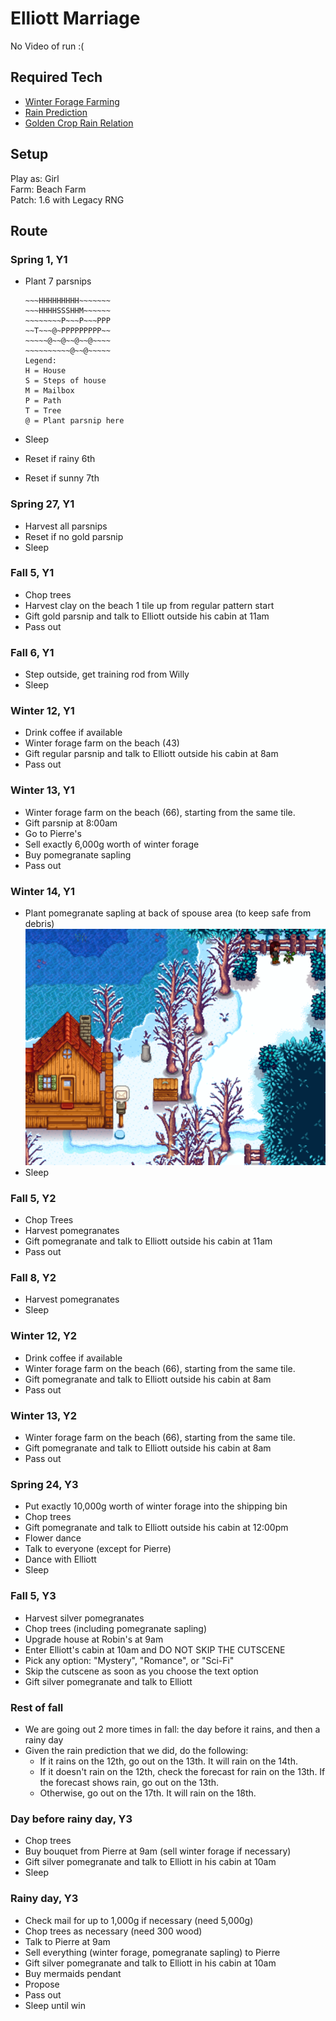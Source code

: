 # Elliott Marriage 

No Video of run :(

## Required Tech
- [Winter Forage Farming](../../tech/winter_forage_farming.md)
- [Rain Prediction](../../tech/rain_prediction.md)
- [Golden Crop Rain Relation](../../tech/golden_crop_rain_relation.md)

## Setup

Play as: Girl  
Farm: Beach Farm  
Patch: 1.6 with Legacy RNG

## Route

### Spring 1, Y1
- Plant 7 parsnips
  ```
  ~~~HHHHHHHHH~~~~~~~
  ~~~HHHHSSSHHM~~~~~~
  ~~~~~~~~P~~~P~~~PPP
  ~~T~~~@~PPPPPPPPP~~
  ~~~~~@~~@~~@~~@~~~~
  ~~~~~~~~~~@~~@~~~~~
  Legend:
  H = House
  S = Steps of house
  M = Mailbox
  P = Path
  T = Tree
  @ = Plant parsnip here
  ```
- Sleep
 

- Reset if rainy 6th
- Reset if sunny 7th

### Spring 27, Y1
- Harvest all parsnips
- Reset if no gold parsnip
- Sleep

### Fall 5, Y1
- Chop trees
- Harvest clay on the beach 1 tile up from regular pattern start
- Gift gold parsnip and talk to Elliott outside his cabin at 11am
- Pass out

### Fall 6, Y1
- Step outside, get training rod from Willy
- Sleep

### Winter 12, Y1
- Drink coffee if available
- Winter forage farm on the beach (43)
- Gift regular parsnip and talk to Elliott outside his cabin at 8am
- Pass out

### Winter 13, Y1
- Winter forage farm on the beach (66), starting from the same tile.
- Gift parsnip at 8:00am
- Go to Pierre's
- Sell exactly 6,000g worth of winter forage
- Buy pomegranate sapling
- Pass out

### Winter 14, Y1
- Plant pomegranate sapling at back of spouse area (to keep safe from debris)
  ![Pomegranate spot](../../img/emily_apricot.png)
- Sleep

### Fall 5, Y2
- Chop Trees
- Harvest pomegranates
- Gift pomegranate and talk to Elliott outside his cabin at 11am
- Pass out

### Fall 8, Y2
- Harvest pomegranates
- Sleep

### Winter 12, Y2
- Drink coffee if available
- Winter forage farm on the beach (66), starting from the same tile.
- Gift pomegranate and talk to Elliott outside his cabin at 8am
- Pass out

### Winter 13, Y2
- Winter forage farm on the beach (66), starting from the same tile.
- Gift pomegranate and talk to Elliott outside his cabin at 8am
- Pass out

### Spring 24, Y3
- Put exactly 10,000g worth of winter forage into the shipping bin
- Chop trees
- Gift pomegranate and talk to Elliott outside his cabin at 12:00pm
- Flower dance
- Talk to everyone (except for Pierre)
- Dance with Elliott
- Sleep

### Fall 5, Y3
- Harvest silver pomegranates
- Chop trees (including pomegranate sapling)
- Upgrade house at Robin's at 9am
- Enter Elliott's cabin at 10am and DO NOT SKIP THE CUTSCENE
- Pick any option: "Mystery", "Romance", or "Sci-Fi"
- Skip the cutscene as soon as you choose the text option
- Gift silver pomegranate and talk to Elliott

### Rest of fall
- We are going out 2 more times in fall: the day before it rains, and then a rainy day
- Given the rain prediction that we did, do the following:
  - If it rains on the 12th, go out on the 13th. It will rain on the 14th.
  - If it doesn't rain on the 12th, check the forecast for rain on the 13th. If the forecast shows rain, go out on the 13th.
  - Otherwise, go out on the 17th. It will rain on the 18th.

### Day before rainy day, Y3
- Chop trees
- Buy bouquet from Pierre at 9am (sell winter forage if necessary)
- Gift silver pomegranate and talk to Elliott in his cabin at 10am
- Sleep

### Rainy day, Y3
- Check mail for up to 1,000g if necessary (need 5,000g)
- Chop trees as necessary (need 300 wood)
- Talk to Pierre at 9am
- Sell everything (winter forage, pomegranate sapling) to Pierre
- Gift silver pomegranate and talk to Elliott in his cabin at 10am
- Buy mermaids pendant
- Propose
- Pass out
- Sleep until win
